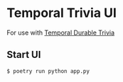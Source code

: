 # Temporal Trivia UI
For use with [Temporal Durable Trivia]([url](https://github.com/ktenzer/temporal-trivia-ui)https://github.com/ktenzer/temporal-trivia-ui)

## Start UI
```
$ poetry run python app.py
```
